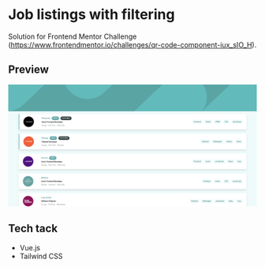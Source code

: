 # Job listings with filtering

Solution for Frontend Mentor Challenge (https://www.frontendmentor.io/challenges/qr-code-component-iux_sIO_H).

## Preview

![Preview](./public/preview.png)

## Tech tack 

- Vue.js
- Tailwind CSS


